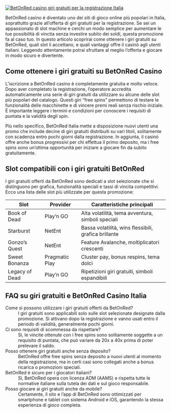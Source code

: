 [![BetOnRed casino giri gratuiti per la registrazione Italia](https://123-caf.pages.dev/gitsignup.png)](https://vrmoo.ru/Bt82HjjY)

<p>BetOnRed casino è diventato uno dei siti di gioco online più popolari in Italia, soprattutto grazie all’offerta di giri gratuiti per la registrazione. Se sei un appassionato di slot machine e cerchi un modo semplice per aumentare le tue possibilità di vincita senza investire subito dei soldi, questa promozione fa al caso tuo. In questo articolo scoprirai come ottenere i giri gratuiti su BetOnRed, quali slot li accettano, e quali vantaggi offre il casinò agli utenti italiani. Leggendo attentamente potrai sfruttare al meglio l’offerta e giocare in modo sicuro e divertente.</p>  <h2>Come ottenere i giri gratuiti su BetOnRed Casino</h2> <p>L’iscrizione a BetOnRed casino è completamente gratuita e molto veloce. Dopo aver completato la registrazione, l’operatore accredita automaticamente una serie di giri gratuiti da utilizzare su alcune delle slot più popolari del catalogo. Questi giri “free spins” permettono di testare le funzionalità delle macchinette e di vincere premi reali senza rischio iniziale. È importante leggere i termini e condizioni per conoscere i requisiti di puntata e la validità degli spin.</p> <p>Più nello specifico, BetOnRed Italia mette a disposizione nuovi utenti una promo che include decine di giri gratuiti distribuiti su vari titoli, solitamente con scadenza entro pochi giorni dalla registrazione. In aggiunta, il casinò offre anche bonus progressivi per chi effettua il primo deposito, ma i free spins sono un’ottima opportunità per iniziare a giocare fin da subito gratuitamente.</p>  <h2>Slot compatibili con i giri gratuiti BetOnRed</h2> <p>I giri gratuiti offerti da BetOnRed sono dedicati a slot selezionate che si distinguono per grafica, funzionalità speciali e tassi di vincita competitivi. Ecco una lista delle slot più utilizzate per questa promozione:</p>  <table>   <thead>     <tr>       <th>Slot</th>       <th>Provider</th>       <th>Caratteristiche principali</th>     </tr>   </thead>   <tbody>     <tr>       <td>Book of Dead</td>       <td>Play’n GO</td>       <td>Alta volatilità, tema avventura, simboli speciali</td>     </tr>     <tr>       <td>Starburst</td>       <td>NetEnt</td>       <td>Bassa volatilità, wins flessibili, grafica brillante</td>     </tr>     <tr>       <td>Gonzo’s Quest</td>       <td>NetEnt</td>       <td>Feature Avalanche, moltiplicatori crescenti</td>     </tr>     <tr>       <td>Sweet Bonanza</td>       <td>Pragmatic Play</td>       <td>Cluster pay, bonus respins, tema dolci</td>     </tr>     <tr>       <td>Legacy of Dead</td>       <td>Play’n GO</td>       <td>Ripetizioni giri gratuiti, simboli espandibili</td>     </tr>   </tbody> </table>  <h2>FAQ su giri gratuiti e BetOnRed Casino Italia</h2>  <dl>   <dt>Come si possono utilizzare i giri gratuiti offerti da BetOnRed?</dt>   <dd>I giri gratuiti sono applicabili solo sulle slot selezionate designate dalla promozione. Si attivano dopo la registrazione e vanno usati entro il periodo di validità, generalmente pochi giorni.</dd>    <dt>Ci sono requisiti di scommessa da rispettare?</dt>   <dd>Sì, le vincite ottenute con i free spins sono solitamente soggette a un requisito di puntata, che può variare da 20x a 40x prima di poter prelevare il saldo.</dd>    <dt>Posso ottenere giri gratuiti anche senza deposito?</dt>   <dd>BetOnRed offre free spins senza deposito a nuovi utenti al momento della registrazione, ma in certi casi sono collegati anche a bonus ricarica o promozioni speciali.</dd>    <dt>BetOnRed è sicuro per i giocatori italiani?</dt>   <dd>Sì, BetOnRed opera con licenza ADM (AAMS) e rispetta tutte le normative italiane sulla tutela dei dati e sul gioco responsabile.</dd>    <dt>Posso giocare ai giri gratuiti anche da mobile?</dt>   <dd>Certamente, il sito e l’app di BetOnRed sono ottimizzati per smartphone e tablet con sistema Android e iOS, garantendo la stessa esperienza di gioco completa.</dd> </dl>